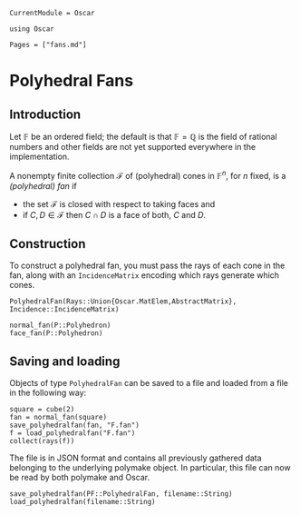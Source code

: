 ```@meta
CurrentModule = Oscar
```

```@setup oscar
using Oscar
```

```@contents
Pages = ["fans.md"]
```

# Polyhedral Fans

## Introduction

Let $\mathbb{F}$ be an ordered field; the default is that
$\mathbb{F}=\mathbb{Q}$ is the field of rational numbers and other fields are
not yet supported everywhere in the implementation.

A nonempty finite collection $\mathcal{F}$ of (polyhedral) cones in
$\mathbb{F}^n$, for $n$ fixed, is a *(polyhedral) fan* if

- the set $\mathcal{F}$ is closed with respect to taking faces and
- if $C,D\in\mathcal{F}$ then $C\cap D$ is a face of both, $C$ and $D$.

## Construction

To construct a polyhedral fan, you must pass the rays of each cone in the fan,
along with an `IncidenceMatrix` encoding which rays generate which cones.

```@docs
PolyhedralFan(Rays::Union{Oscar.MatElem,AbstractMatrix}, Incidence::IncidenceMatrix)
```

```@docs
normal_fan(P::Polyhedron)
face_fan(P::Polyhedron)
```

## Saving and loading

Objects of type `PolyhedralFan` can be saved to a file and loaded from a file
in the following way:
```@repl oscar
square = cube(2)
fan = normal_fan(square)
save_polyhedralfan(fan, "F.fan")
f = load_polyhedralfan("F.fan")
collect(rays(f))
```
The file is in JSON format and contains all previously gathered data belonging
to the underlying polymake object. In particular, this file can now be read by
both polymake and Oscar.

```@docs
save_polyhedralfan(PF::PolyhedralFan, filename::String)
load_polyhedralfan(filename::String)
```
